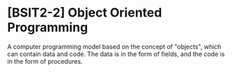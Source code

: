 # [BSIT2-2] Object Oriented Programming
A computer programming model based on the concept of "objects", which can contain data and code. The data is in the form of fields, and the code is in the form of procedures.


